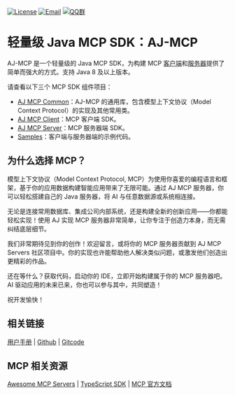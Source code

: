 [![License](https://img.shields.io/badge/license-Apache--2.0-green.svg?longCache=true&style=flat)](http://www.apache.org/licenses/LICENSE-2.0.txt)
[![Email](https://img.shields.io/badge/Contact--me-Email-orange.svg)](mailto:frank@ajaxjs.com)
[![QQ群](https://framework.ajaxjs.com/static/qq.svg)](https://shang.qq.com/wpa/qunwpa?idkey=3877893a4ed3a5f0be01e809e7ac120e346102bd550deb6692239bb42de38e22)

# 轻量级 Java MCP SDK：AJ-MCP

AJ-MCP 是一个轻量级的 Java MCP SDK，为构建 MCP [客户端](/aj-mcp-client)和[服务器](/aj-mcp-server)提供了简单而强大的方式。支持 Java 8 及以上版本。

请查看以下三个 MCP SDK 组件项目：

- [AJ MCP Common](/aj-mcp-common)：AJ-MCP 的通用库，包含模型上下文协议（Model Context Protocol）的实现及其他常用类。
- [AJ MCP Client](/aj-mcp-client)：MCP 客户端 SDK。
- [AJ MCP Server](/aj-mcp-server)：MCP 服务器端 SDK。
- [Samples](/samples)：客户端与服务器端的示例代码。
## 为什么选择 MCP？

模型上下文协议（Model Context Protocol, MCP）为使用你喜爱的编程语言和框架，基于你的应用数据构建智能应用带来了无限可能。通过 AJ MCP 服务器，你可以轻松搭建自己的 Java 服务器，将 AI 与任意数据源或系统相连接。

无论是连接常用数据库、集成公司内部系统，还是构建全新的创新应用——你都能轻松实现！使用 AJ 实现 MCP 服务器非常简单，让你专注于创造力本身，而无需纠结底层细节。

我们非常期待见到你的创作！欢迎留言，或将你的 MCP 服务器贡献到 AJ MCP Servers 社区项目中。你的实现也许能帮助他人解决类似问题，或激发他们创造出更精彩的作品。

还在等什么？获取代码，启动你的 IDE，立即开始构建属于你的 MCP 服务器吧。AI 驱动应用的未来已来，你也可以参与其中，共同塑造！

祝开发愉快！

## 相关链接

[用户手册](https://mcp.ajaxjs.com/) | [Github](https://github.com/lightweight-component/aj-mcp) | [Gitcode](https://gitcode.com/lightweight-component/aj-mcp)

## MCP 相关资源
[Awesome MCP Servers](https://mcplab.cc/zh) | [TypeScript SDK](https://github.com/modelcontextprotocol/typescript-sdk) | [MCP 官方文档](https://modelcontextprotocol.io)

